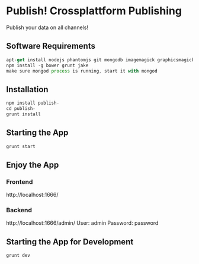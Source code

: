 # Publish! Crossplattform Publishing
Publish your data on all channels!

## Software Requirements
```js
apt-get install nodejs phantomjs git mongodb imagemagick graphicsmagick zip (or use Homebrew on macosx)
npm install -g bower grunt jake
make sure mongod process is running, start it with mongod
```

## Installation
```js
npm install publish-
cd publish-
grunt install
```

## Starting the App
```js
grunt start
```


## Enjoy the App

### Frontend
http://localhost:1666/

### Backend
http://localhost:1666/admin/
User: admin
Password: password

## Starting the App for Development
```js
grunt dev
```



